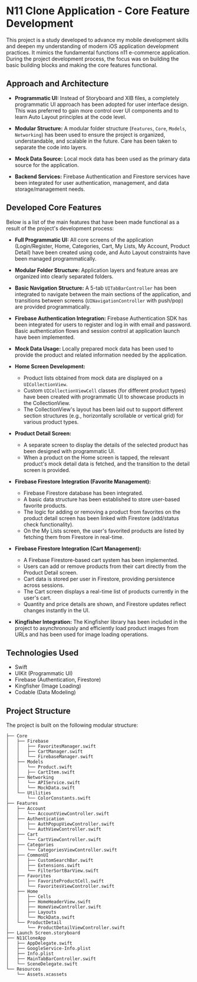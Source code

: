 # N11 Clone Application - Core Feature Development

This project is a study developed to advance my mobile development skills and deepen my understanding of modern iOS application development practices. It mimics the fundamental functions n11 e-commerce application. During the project development process, the focus was on building the basic building blocks and making the core features functional.

## Approach and Architecture

*   **Programmatic UI:** Instead of Storyboard and XIB files, a completely programmatic UI approach has been adopted for user interface design. This was preferred to gain more control over UI components and to learn Auto Layout principles at the code level.

*   **Modular Structure:** A modular folder structure (`Features`, `Core`, `Models`, `Networking`) has been used to ensure the project is organized, understandable, and scalable in the future. Care has been taken to separate the code into layers.

*   **Mock Data Source:** Local mock data has been used as the primary data source for the application.

*   **Backend Services:** Firebase Authentication and Firestore services have been integrated for user authentication, management, and data storage/management needs.

## Developed Core Features

Below is a list of the main features that have been made functional as a result of the project's development process:

*   **Full Programmatic UI:** All core screens of the application (Login/Register, Home, Categories, Cart, My Lists, My Account, Product Detail) have been created using code, and Auto Layout constraints have been managed programmatically.

*   **Modular Folder Structure:** Application layers and feature areas are organized into clearly separated folders.

*   **Basic Navigation Structure:** A 5-tab `UITabBarController` has been integrated to navigate between the main sections of the application, and transitions between screens (`UINavigationController` with push/pop) are provided programmatically.

*   **Firebase Authentication Integration:** Firebase Authentication SDK has been integrated for users to register and log in with email and password. Basic authentication flows and session control at application launch have been implemented.

*   **Mock Data Usage:** Locally prepared mock data has been used to provide the product and related information needed by the application.

*   **Home Screen Development:**
    *   Product lists obtained from mock data are displayed on a `UICollectionView`.
    *   Custom `UICollectionViewCell` classes (for different product types) have been created with programmatic UI to showcase products in the CollectionView.
    *   The CollectionView's layout has been laid out to support different section structures (e.g., horizontally scrollable or vertical grid) for various product types.

*   **Product Detail Screen:**
    *   A separate screen to display the details of the selected product has been designed with programmatic UI.
    *   When a product on the Home screen is tapped, the relevant product's mock detail data is fetched, and the transition to the detail screen is provided.

*   **Firebase Firestore Integration (Favorite Management):**
    *   Firebase Firestore database has been integrated.
    *   A basic data structure has been established to store user-based favorite products.
    *   The logic for adding or removing a product from favorites on the product detail screen has been linked with Firestore (add/status check functionality).
    *   On the My Lists screen, the user's favorited products are listed by fetching them from Firestore in real-time.

*   **Firebase Firestore Integration (Cart Management):**
    *   A Firebase Firestore-based cart system has been implemented.
    *   Users can add or remove products from their cart directly from the Product Detail screen.
    *   Cart data is stored per user in Firestore, providing persistence across sessions.
    *   The Cart screen displays a real-time list of products currently in the user's cart.
    *   Quantity and price details are shown, and Firestore updates reflect changes instantly in the UI.

*   **Kingfisher Integration:** The Kingfisher library has been included in the project to asynchronously and efficiently load product images from URLs and has been used for image loading operations.

## Technologies Used

*   Swift
*   UIKit (Programmatic UI)
*   Firebase (Authentication, Firestore)
*   Kingfisher (Image Loading)
*   Codable (Data Modeling)

## Project Structure

The project is built on the following modular structure:

```
├── Core
│   ├── Firebase
│   │   ├── FavoritesManager.swift
│   │   ├── CartManager.swift
│   │   └── FirebaseManager.swift
│   ├── Models
│   │   └── Product.swift
│   │   ├── CartItem.swift
│   ├── Networking
│   │   └── APIService.swift
│   │   └── MockData.swift
│   └── Utilities
│       └── ColorConstants.swift
├── Features
│   ├── Account
│   │   └── AccountViewController.swift
│   ├── Authentication
│   │   ├── AuthPopupViewController.swift
│   │   └── AuthViewController.swift
│   ├── Cart
│   │   └── CartViewController.swift
│   ├── Categories
│   │   └── CategoriesViewController.swift
│   ├── CommonUI
│   │   ├── CustomSearchBar.swift
│   │   ├── Extensions.swift
│   │   └── FilterSortBarView.swift
│   ├── Favorites
│   │   ├── FavoriteProductCell.swift
│   │   └── FavoritesViewController.swift
│   ├── Home
│   │   ├── Cells
│   │   ├── HomeHeaderView.swift
│   │   ├── HomeViewController.swift
│   │   ├── Layouts
│   │   └── MockData.swift
│   └── ProductDetail
│       └── ProductDetailViewController.swift
├── Launch Screen.storyboard
├── N11CloneApp
│   ├── AppDelegate.swift
│   ├── GoogleService-Info.plist
│   ├── Info.plist
│   ├── MainTabBarController.swift
│   └── SceneDelegate.swift
└── Resources
    └── Assets.xcassets
```
